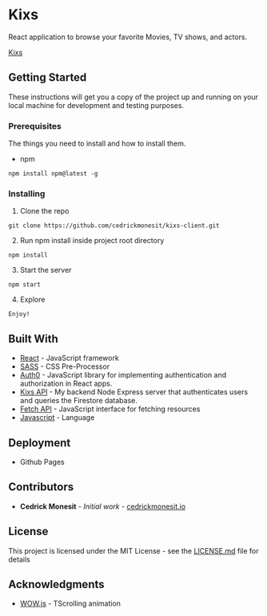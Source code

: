 # Kixs

React application to browse your favorite Movies, TV shows, and actors.

[Kixs](https://cedrickmonesit.github.io/kixs-client/)

## Getting Started

These instructions will get you a copy of the project up and running on your local machine for development and testing purposes.

### Prerequisites

The things you need to install and how to install them.

- npm

```
npm install npm@latest -g
```

### Installing

1. Clone the repo

```
git clone https://github.com/cedrickmonesit/kixs-client.git
```

2. Run npm install inside project root directory

```
npm install
```

3. Start the server

```
npm start
```

4. Explore

```
Enjoy!
```

## Built With

- [React](https://reactjs.org/) - JavaScript framework
- [SASS](https://sass-lang.com/) - CSS Pre-Processor
- [Auth0](https://auth0.com/docs/libraries/auth0-react) - JavaScript library for implementing authentication and authorization in React apps.
- [Kixs API](https://github.com/cedrickmonesit/kixs-server) - My backend Node Express server that authenticates users and queries the Firestore database.
- [Fetch API](https://developer.mozilla.org/en-US/docs/Web/API/Fetch_API) - JavaScript interface for fetching resources
- [Javascript](https://developer.mozilla.org/en-US/docs/Web/JavaScript) - Language

## Deployment

- Github Pages

## Contributors

- **Cedrick Monesit** - _Initial work_ - [cedrickmonesit.io](https://cedrickmonesit.github.io/Portfolio.github.io/)

## License

This project is licensed under the MIT License - see the [LICENSE.md](https://github.com/cedrickmonesit/film-flix/blob/master/LICENSE) file for details

## Acknowledgments

- [WOW.js](https://mynameismatthieu.com/WOW/) - TScrolling animation
